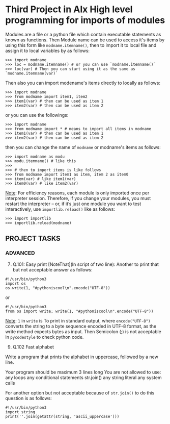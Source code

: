 # Third Project in Alx High level programming for imports of modules

Modules are a file or a python file which contain executable statements as known as functions. Then Module name can be used to access it's items by using this form like `modname.itemname()`, then to import it to local file and assign it to local variables by as follows:
```
>>> import modname
>>> loc = modname.itemname() # or you can use `modname.itemname()`
>>> loc(var) # Then you can start using it as the same as `modname.itemname(var)`
```

Then also you can import modename's items directly to locally as follows:
```
>>> import modname
>>> from modname import item1, item2
>>> item1(var) # then can be used as item 1
>>> item2(var) # then can be used as item 2
```

or you can use the followings:
```
>>> import modname
>>> from modname import * # means to import all items in modname
>>> item1(var) # then can be used as item 1
>>> item2(var) # then can be used as item 2
```

then you can change the name of `modname` or modname's items as follows:
```
>>> import modname as modu
>>> modu.itemname() # like this
>>>
>>> # then to import items is like follows
>>> from modname import item1 as item, item 2 as item0
>>> item(var) # like item1(var)
>>> item0(var) # like item2(var)
```

[Note](): For efficiency reasons, each module is only imported once per interpreter session. Therefore, if you change your modules, you must restart the interpreter – or, if it’s just one module you want to test interactively, use `importlib.reload()` like as follows:
```
>>> import importlib
>>> importlib.reload(modname)
```

## PROJECT TASKS

### ADVANCED

7. Q.101: Easy print [NoteThat](In script of two line): Another to print that but not acceptable answer as follows:

```
#!/usr/bin/python3
import os
os.write(1, "#pythoniscool\n".encode("UTF-8"))
```
or

```
#!/usr/bin/python3
from os import write; write(1, "#pythoniscool\n".encode("UTF-8"))
```

[Note](Easy_print): `1` in `write` is To print in standard output, where `encode("UTF-8")` converts the string to a byte sequence encoded in UTF-8 format, as the write method expects bytes as input. Then Semicolon (;) is not acceptable in `pycodestyle` to check python code.

9. Q.102 Fast alphabet

Write a program that prints the alphabet in uppercase, followed by a new line.

Your program should be maximum 3 lines long
You are not allowed to use:
any loops
any conditional statements
str.join()
any string literal
any system calls

For another option but not acceptable because of `str.join()` to do this question is as follows:
```
#!/usr/bin/python3
import string
print(''.join(getattr(string, 'ascii_uppercase')))
```
